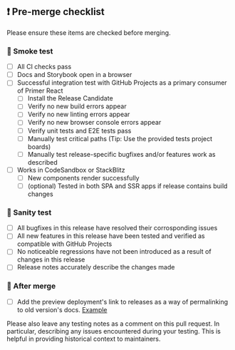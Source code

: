 ## ❗ Pre-merge checklist

Please ensure these items are checked before merging.

### 🔎 Smoke test

- [ ] All CI checks pass
- [ ] Docs and Storybook open in a browser
- [ ] Successful integration test with GitHub Projects as a primary consumer of Primer React
  - [ ] Install the Release Candidate
  - [ ] Verify no new build errors appear
  - [ ] Verify no new linting errors appear
  - [ ] Verify no new browser console errors appear
  - [ ] Verify unit tests and E2E tests pass
  - [ ] Manually test critical paths (Tip: Use the provided tests project boards)
  - [ ] Manually test release-specific bugfixes and/or features work as described
- [ ] Works in CodeSandbox or StackBlitz
  - [ ] New components render successfully
  - [ ] (optional) Tested in both SPA and SSR apps if release contains build changes

### 🤔 Sanity test

- [ ] All bugfixes in this release have resolved their corrosponding issues
- [ ] All new features in this release have been tested and verified as compatible with GitHub Projects
- [ ] No noticeable regressions have not been introduced as a result of changes in this release
- [ ] Release notes accurately describe the changes made

### 🚢 After merge

- [ ] Add the preview deployment's link to releases as a way of permalinking to old version's docs. [Example](https://github.com/primer/react/releases/tag/v35.9.0)

Please also leave any testing notes as a comment on this pull request. In particular, describing any issues encountered during your testing. This is helpful in providing historical context to maintainers.
